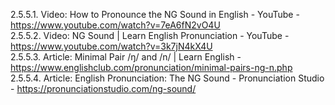 2.5.5.1. Video: How to Pronounce the NG Sound in English - YouTube - https://www.youtube.com/watch?v=7eA6fN2vO4U  
2.5.5.2. Video: NG Sound | Learn English Pronunciation - YouTube - https://www.youtube.com/watch?v=3k7jN4kX4U  
2.5.5.3. Article: Minimal Pair /ŋ/ and /n/ | Learn English - https://www.englishclub.com/pronunciation/minimal-pairs-ng-n.php  
2.5.5.4. Article: English Pronunciation: The NG Sound - Pronunciation Studio - https://pronunciationstudio.com/ng-sound/  
